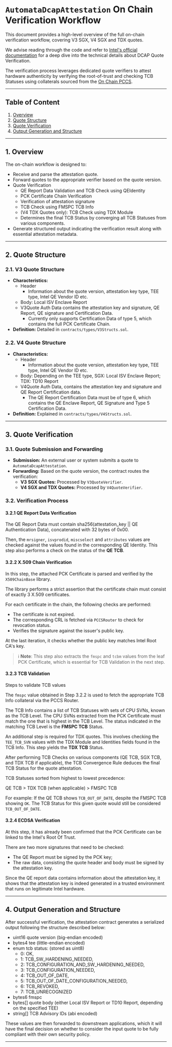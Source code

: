 # `AutomataDcapAttestation` On Chain Verification Workflow

This document provides a high-level overview of the full on-chain verification workflow, covering V3 SGX, V4 SGX and TDX quotes. 

We advise reading through the code and refer to [Intel's official documentation](https://download.01.org/intel-sgx/sgx-dcap/1.22/linux/docs/) for a deep dive into the technical details about DCAP Quote Verification.

The verification process leverages dedicated quote verifiers to attest hardware authenticity by verifying the root-of-trust and checking TCB Statuses using collaterals sourced from the [On Chain PCCS](https://github.com/automata-network/automata-on-chain-pccs).

---

## Table of Content
1. [Overview](#1-overview)
2. [Quote Structure](#2-quote-structure)
3. [Quote Verification](#3-quote-verification)
4. [Output Generation and Structure](#4-output-generation-and-structure)

---

## 1. Overview

The on-chain workflow is designed to:
- Receive and parse the attestation quote.
- Forward quotes to the appropriate verifier based on the quote version.
- Quote Verification
    - QE Report Data Validation and TCB Check using QEIdentity
    - PCK Certificate Chain Verification
    - Verification of attestation signature
    - TCB Check using FMSPC TCB Info
    - (V4 TDX Quotes only): TCB Check using TDX Module
    - Determines the final TCB Status by converging all TCB Statuses from various components.
- Generate structured output indicating the verification result along with essential attestation metadata.

---

## 2. Quote Structure

### 2.1. V3 Quote Structure
- **Characteristics:**
    - Header
        - Information about the quote version, attestation key type, TEE type, Intel QE Vendor ID etc.
    - Body: Local ISV Enclave Report
    - V3Quote Auth Data contains the attestation key and signature, QE Report, QE signature and Certification Data.
        - Currently only supports Certification Data of type 5, which contains the full PCK Certificate Chain.
- **Definition:** Detailed in `contracts/types/V3Structs.sol`.

### 2.2. V4 Quote Structure
- **Characteristics:**
    - Header
        - Information about the quote version, attestation key type, TEE type, Intel QE Vendor ID etc.
    - Body: Depending on the TEE type, SGX: Local ISV Enclave Report; TDX: TD10 Report
    - V4Quote Auth Data, contains the attestation key and signature and QE Report Certification data.
        - The QE Report Certification Data must be of type 6, which contains the QE Enclave Report, QE Signature and Type 5 Certification Data.
- **Definition:** Explained in `contracts/types/V4Structs.sol`.

---

## 3. Quote Verification

### 3.1. Quote Submission and Forwarding
- **Submission:** An external user or system submits a quote to `AutomataDcapAttestation`.
- **Forwarding:** Based on the quote version, the contract routes the verification:
  - **V3 SGX Quotes:** Processed by `V3QuoteVerifier`.
  - **V4 SGX and TDX Quotes:** Processed by `V4QuoteVerifier`.

### 3.2. Verification Process

#### 3.2.1 QE Report Data Verification

The QE Report Data must contain sha256(attestation_key || QE Authentication Data), concatenated with 32 bytes of 0x00.

Then, the `mrsigner`, `isvprodid`, `miscselect` and `attributes` values are checked against the values found in the corresponding QE Identity. This step also performs a check on the status of the **QE TCB**.

#### 3.2.2 X.509 Chain Verification

In this step, the attached PCK Certificate is parsed and verified by the `X509ChainBase` library. 

The library performs a strict assertion that the certificate chain must consist of exactly 3 X.509 certificates.

For each certificate in the chain, the following checks are performed:

- The certificate is not expired.
- The corresponding CRL is fetched via `PCCSRouter` to check for revocation status.
- Verifies the signature against the issuer's public key.

At the last iteration, it checks whether the public key matches Intel Root CA's key.

>
> ℹ️ **Note**: This step also extracts the `fmspc` and `tcbm` values from the leaf PCK Certificate, which is essential for TCB Validation in the next step.
>

#### 3.2.3 TCB Validation

Steps to validate TCB values

The `fmspc` value obtained in Step 3.2.2 is used to fetch the appropriate TCB Info collateral via the PCCS Router.

The TCB Info contains a list of TCB Statuses with sets of CPU SVNs, known as the TCB Level. The CPU SVNs extracted from the PCK Certificate must match the one that is highest in the TCB Level. The status indicated in the matching TCB Level is the **FMSPC TCB** Status.

An additional step is required for TDX quotes. This involves checking the `TEE_TCB_SVN` values with the TDX Module and Identities fields found in the TCB Info. This step yields the **TDX TCB** Status.

After performing TCB Checks on various components (QE TCB, SGX TCB, and TDX TCB if applicable), the TCB Convergence Rule deduces the final TCB Status for the quote attestation.

TCB Statuses sorted from highest to lowest precedence:

QE TCB > TDX TCB (when applicable) > FMSPC TCB

For example: If the QE TCB shows `TCB_OUT_OF_DATE`, despite the FMSPC TCB showing `OK`. The TCB Status for this given quote would still be considered `TCB_OUT_OF_DATE`.

#### 3.2.4 ECDSA Verification

At this step, it has already been confirmed that the PCK Certificate can be linked to the Intel's Root Of Trust. 

There are two more signatures that need to be checked:

- The QE Report must be signed by the PCK key;
- The raw data, consisting the quote header and body must be signed by the attestation key.

Since the QE report data contains information about the attestation key, it shows that the attestation key is indeed generated in a trusted environment that runs on legitimate Intel hardware.

---

## 4. Output Generation and Structure

After successful verification, the attestation contract generates a serialized output following the structure described below:

- uint16 quote version (big-endian encoded)
- bytes4 tee (little-endian encoded)
- enum tcb status: (stored as uint8)
  - 0: OK,
  - 1: TCB_SW_HARDENING_NEEDED,
  - 2: TCB_CONFIGURATION_AND_SW_HARDENING_NEEDED,
  - 3: TCB_CONFIGURATION_NEEDED,
  - 4: TCB_OUT_OF_DATE,
  - 5: TCB_OUT_OF_DATE_CONFIGURATION_NEEDED,
  - 6: TCB_REVOKED,
  - 7: TCB_UNRECOGNIZED
- bytes6 fmspc
- bytes[] quote body (either Local ISV Report or TD10 Report, depending on the specified TEE)
- string[] TCB Advisory IDs (abi encoded)

These values are then forwarded to downstream applications, which it will have the final decision on whether to consider the input quote to be fully compliant with their own security policy.

---
